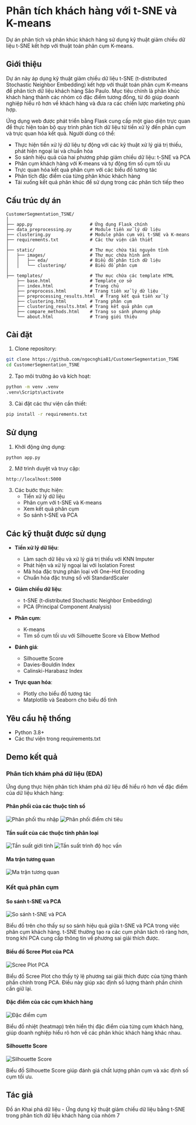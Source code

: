 # Phân tích khách hàng với t-SNE và K-means

Dự án phân tích và phân khúc khách hàng sử dụng kỹ thuật giảm chiều dữ liệu t-SNE kết hợp với thuật toán phân cụm K-means.

## Giới thiệu

Dự án này áp dụng kỹ thuật giảm chiều dữ liệu t-SNE (t-distributed Stochastic Neighbor Embedding) kết hợp với thuật toán phân cụm K-means để phân tích dữ liệu khách hàng São Paulo. Mục tiêu chính là phân khúc khách hàng thành các nhóm có đặc điểm tương đồng, từ đó giúp doanh nghiệp hiểu rõ hơn về khách hàng và đưa ra các chiến lược marketing phù hợp.

Ứng dụng web được phát triển bằng Flask cung cấp một giao diện trực quan để thực hiện toàn bộ quy trình phân tích dữ liệu từ tiền xử lý đến phân cụm và trực quan hóa kết quả. Người dùng có thể:
- Thực hiện tiền xử lý dữ liệu tự động với các kỹ thuật xử lý giá trị thiếu, phát hiện ngoại lai và chuẩn hóa
- So sánh hiệu quả của hai phương pháp giảm chiều dữ liệu: t-SNE và PCA
- Phân cụm khách hàng với K-means và tự động tìm số cụm tối ưu
- Trực quan hóa kết quả phân cụm với các biểu đồ tương tác
- Phân tích đặc điểm của từng phân khúc khách hàng
- Tải xuống kết quả phân khúc để sử dụng trong các phân tích tiếp theo

## Cấu trúc dự án

```
CustomerSegmentation_TSNE/
│
├── app.py                      # Ứng dụng Flask chính
├── data_preprocessing.py       # Module tiền xử lý dữ liệu
├── clustering.py               # Module phân cụm với t-SNE và K-means
├── requirements.txt            # Các thư viện cần thiết
│
├── static/                     # Thư mục chứa tài nguyên tĩnh
│   ├── images/                 # Thư mục chứa hình ảnh
│   │   ├── eda/                # Biểu đồ phân tích dữ liệu
│   │   └── clustering/         # Biểu đồ phân cụm
│
├── templates/                  # Thư mục chứa các template HTML
    ├── base.html               # Template cơ sở
    ├── index.html              # Trang chủ
    ├── preprocess.html         # Trang tiền xử lý dữ liệu
    ├── preprocessing_results.html  # Trang kết quả tiền xử lý
    ├── clustering.html         # Trang phân cụm
    ├── clustering_results.html # Trang kết quả phân cụm
    ├── compare_methods.html    # Trang so sánh phương pháp
    └── about.html              # Trang giới thiệu

```

## Cài đặt

1. Clone repository:

```bash
git clone https://github.com/ngocnghia81/CustomerSegmentation_TSNE
cd CustomerSegmentation_TSNE
```

2. Tạo môi trường ảo và kích hoạt:

```bash
python -m venv .venv
.venv\Scripts\activate
```

3. Cài đặt các thư viện cần thiết:

```bash
pip install -r requirements.txt
```

## Sử dụng

1. Khởi động ứng dụng:

```bash
python app.py
```

2. Mở trình duyệt và truy cập:

```
http://localhost:5000
```

3. Các bước thực hiện:
   - Tiền xử lý dữ liệu
   - Phân cụm với t-SNE và K-means
   - Xem kết quả phân cụm
   - So sánh t-SNE và PCA

## Các kỹ thuật được sử dụng

- **Tiền xử lý dữ liệu**:
  - Làm sạch dữ liệu và xử lý giá trị thiếu với KNN Imputer
  - Phát hiện và xử lý ngoại lai với Isolation Forest
  - Mã hóa đặc trưng phân loại với One-Hot Encoding
  - Chuẩn hóa đặc trưng số với StandardScaler

- **Giảm chiều dữ liệu**:
  - t-SNE (t-distributed Stochastic Neighbor Embedding)
  - PCA (Principal Component Analysis)

- **Phân cụm**:
  - K-means
  - Tìm số cụm tối ưu với Silhouette Score và Elbow Method

- **Đánh giá**:
  - Silhouette Score
  - Davies-Bouldin Index
  - Calinski-Harabasz Index

- **Trực quan hóa**:
  - Plotly cho biểu đồ tương tác
  - Matplotlib và Seaborn cho biểu đồ tĩnh

## Yêu cầu hệ thống

- Python 3.8+
- Các thư viện trong requirements.txt

## Demo kết quả

### Phân tích khám phá dữ liệu (EDA)

Ứng dụng thực hiện phân tích khám phá dữ liệu để hiểu rõ hơn về đặc điểm của dữ liệu khách hàng:

#### Phân phối của các thuộc tính số

![Phân phối thu nhập](static/images/eda/Income_distribution.png)
![Phân phối điểm chi tiêu](static/images/eda/SpendingScore_distribution.png)

#### Tần suất của các thuộc tính phân loại

![Tần suất giới tính](static/images/eda/Gender_frequency.png)
![Tần suất trình độ học vấn](static/images/eda/EducationLevel_frequency.png)

#### Ma trận tương quan

![Ma trận tương quan](static/images/eda/correlation_matrix.png)

### Kết quả phân cụm

#### So sánh t-SNE và PCA

![So sánh t-SNE và PCA](static/images/clustering/tsne_pca_comparison.png)

Biểu đồ trên cho thấy sự so sánh hiệu quả giữa t-SNE và PCA trong việc phân cụm khách hàng. t-SNE thường tạo ra các cụm phân tách rõ ràng hơn, trong khi PCA cung cấp thông tin về phương sai giải thích được.

#### Biểu đồ Scree Plot của PCA

![Scree Plot PCA](static/images/clustering/pca_scree_plot.png)

Biểu đồ Scree Plot cho thấy tỷ lệ phương sai giải thích được của từng thành phần chính trong PCA. Điều này giúp xác định số lượng thành phần chính cần giữ lại.

#### Đặc điểm của các cụm khách hàng

![Đặc điểm cụm](static/images/clustering/cluster_features_heatmap.png)

Biểu đồ nhiệt (heatmap) trên hiển thị đặc điểm của từng cụm khách hàng, giúp doanh nghiệp hiểu rõ hơn về các phân khúc khách hàng khác nhau.

#### Silhouette Score

![Silhouette Score](static/images/clustering/silhouette_visualization.png)

Biểu đồ Silhouette Score giúp đánh giá chất lượng phân cụm và xác định số cụm tối ưu.

## Tác giả

Đồ án Khai phá dữ liệu - Ứng dụng kỹ thuật giảm chiều dữ liệu bằng t-SNE trong phân tích dữ liệu khách hàng của nhóm 7
